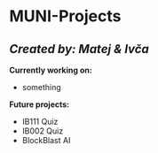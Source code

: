 # MUNI-Projects
_Created by: Matej & Ivča_
---
**Currently working on:**
- something

**Future projects:**
- IB111 Quiz
- IB002 Quiz
- BlockBlast AI
